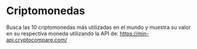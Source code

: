# Criptomonedas
Busca las 10 criptomonedas más utilizadas en el mundo y muestra su valor en su respectiva moneda utilizando la API de: https://min-api.cryptocompare.com/

